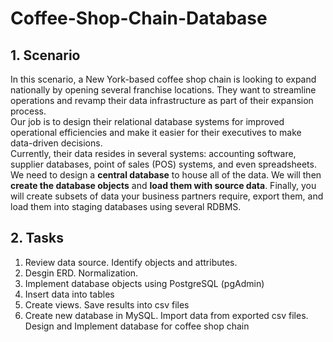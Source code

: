 # Coffee-Shop-Chain-Database
## 1. Scenario
In this scenario, a New York-based coffee shop chain is looking to expand nationally by opening several franchise locations. They want to streamline operations and revamp their data infrastructure as part of their expansion process.\
Our job is to design their relational database systems for improved operational efficiencies and make it easier for their executives to make data-driven decisions.\
Currently, their data resides in several systems: accounting software, supplier databases, point of sales (POS) systems, and even spreadsheets.\
We need to design a **central database** to house all of the data. We will then **create the database objects** and **load them with source data**. Finally, you will create subsets of data your business partners require, export them, and load them into staging databases using several RDBMS.
## 2. Tasks
1. Review data source. Identify objects and attributes.
2. Desgin ERD. Normalization.
3. Implement database objects using PostgreSQL (pgAdmin)
4. Insert data into tables
5. Create views. Save results into csv files
6. Create new database in MySQL. Import data from exported csv files.
Design and Implement database for coffee shop chain
